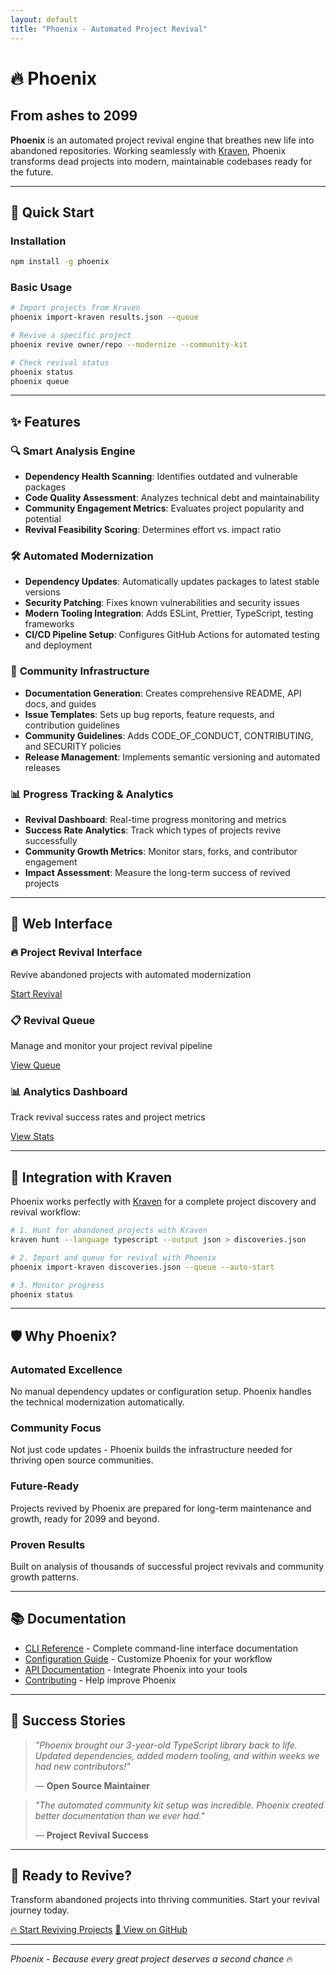 ```yaml
---
layout: default
title: "Phoenix - Automated Project Revival"
---
```


# 🔥 Phoenix
## From ashes to 2099

**Phoenix** is an automated project revival engine that breathes new life into abandoned repositories. Working seamlessly with [Kraven](https://twansolo.github.io/kraven), Phoenix transforms dead projects into modern, maintainable codebases ready for the future.

---

## 🚀 Quick Start

### Installation
```bash
npm install -g phoenix
```

### Basic Usage
```bash
# Import projects from Kraven
phoenix import-kraven results.json --queue

# Revive a specific project
phoenix revive owner/repo --modernize --community-kit

# Check revival status
phoenix status
phoenix queue
```

---

## ✨ Features

### 🔍 **Smart Analysis Engine**
- **Dependency Health Scanning**: Identifies outdated and vulnerable packages
- **Code Quality Assessment**: Analyzes technical debt and maintainability
- **Community Engagement Metrics**: Evaluates project popularity and potential
- **Revival Feasibility Scoring**: Determines effort vs. impact ratio

### 🛠️ **Automated Modernization**
- **Dependency Updates**: Automatically updates packages to latest stable versions
- **Security Patching**: Fixes known vulnerabilities and security issues
- **Modern Tooling Integration**: Adds ESLint, Prettier, TypeScript, testing frameworks
- **CI/CD Pipeline Setup**: Configures GitHub Actions for automated testing and deployment

### 🌟 **Community Infrastructure**
- **Documentation Generation**: Creates comprehensive README, API docs, and guides
- **Issue Templates**: Sets up bug reports, feature requests, and contribution guidelines
- **Community Guidelines**: Adds CODE_OF_CONDUCT, CONTRIBUTING, and SECURITY policies
- **Release Management**: Implements semantic versioning and automated releases

### 📊 **Progress Tracking & Analytics**
- **Revival Dashboard**: Real-time progress monitoring and metrics
- **Success Rate Analytics**: Track which types of projects revive successfully
- **Community Growth Metrics**: Monitor stars, forks, and contributor engagement
- **Impact Assessment**: Measure the long-term success of revived projects

---

## 🎯 Web Interface

<div class="web-interface">
  <div class="interface-section">
    <h3>🔥 Project Revival Interface</h3>
    <p>Revive abandoned projects with automated modernization</p>
    <a href="/revive" class="btn btn-primary">Start Revival</a>
  </div>
  
  <div class="interface-section">
    <h3>📋 Revival Queue</h3>
    <p>Manage and monitor your project revival pipeline</p>
    <a href="/queue" class="btn btn-secondary">View Queue</a>
  </div>
  
  <div class="interface-section">
    <h3>📊 Analytics Dashboard</h3>
    <p>Track revival success rates and project metrics</p>
    <a href="/stats" class="btn btn-accent">View Stats</a>
  </div>
</div>

---

## 🔗 Integration with Kraven

Phoenix works perfectly with [Kraven](https://twansolo.github.io/kraven) for a complete project discovery and revival workflow:

```bash
# 1. Hunt for abandoned projects with Kraven
kraven hunt --language typescript --output json > discoveries.json

# 2. Import and queue for revival with Phoenix
phoenix import-kraven discoveries.json --queue --auto-start

# 3. Monitor progress
phoenix status
```

---

## 🛡️ Why Phoenix?

### **Automated Excellence**
No manual dependency updates or configuration setup. Phoenix handles the technical modernization automatically.

### **Community Focus**
Not just code updates - Phoenix builds the infrastructure needed for thriving open source communities.

### **Future-Ready**
Projects revived by Phoenix are prepared for long-term maintenance and growth, ready for 2099 and beyond.

### **Proven Results**
Built on analysis of thousands of successful project revivals and community growth patterns.

---

## 📚 Documentation

- [CLI Reference](/cli) - Complete command-line interface documentation
- [Configuration Guide](/config) - Customize Phoenix for your workflow
- [API Documentation](/api) - Integrate Phoenix into your tools
- [Contributing](/contributing) - Help improve Phoenix

---

## 🌟 Success Stories

> *"Phoenix brought our 3-year-old TypeScript library back to life. Updated dependencies, added modern tooling, and within weeks we had new contributors!"*
> 
> — **Open Source Maintainer**

> *"The automated community kit setup was incredible. Phoenix created better documentation than we ever had."*
> 
> — **Project Revival Success**

---

## 🚀 Ready to Revive?

Transform abandoned projects into thriving communities. Start your revival journey today.

<div class="cta-section">
  <a href="/revive" class="btn btn-large btn-primary">🔥 Start Reviving Projects</a>
  <a href="https://github.com/twansolo/phoenix" class="btn btn-large btn-secondary">📂 View on GitHub</a>
</div>

---

*Phoenix - Because every great project deserves a second chance* 🔥
